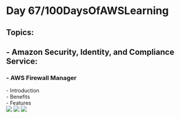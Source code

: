 <h1> Day 67/100DaysOfAWSLearning </h1>
<h2> Topics: </h2>

 <h2>  - Amazon Security, Identity, and Compliance Service: </h2>

<h3> - AWS Firewall Manager </h3>
         - Introduction <br>
         - Benefits <br> 
         - Features <br>
       

<img src = "https://github.com/thetechgirlgita/100-days-of-aws-learning/blob/master/Images/Day66/66_1.jpg?raw=true">
<img src = "https://github.com/thetechgirlgita/100-days-of-aws-learning/blob/master/Images/Day66/66_2.jpg?raw=true">
<img src = "https://github.com/thetechgirlgita/100-days-of-aws-learning/blob/master/Images/Day66/66_3.jpg?raw=true">
